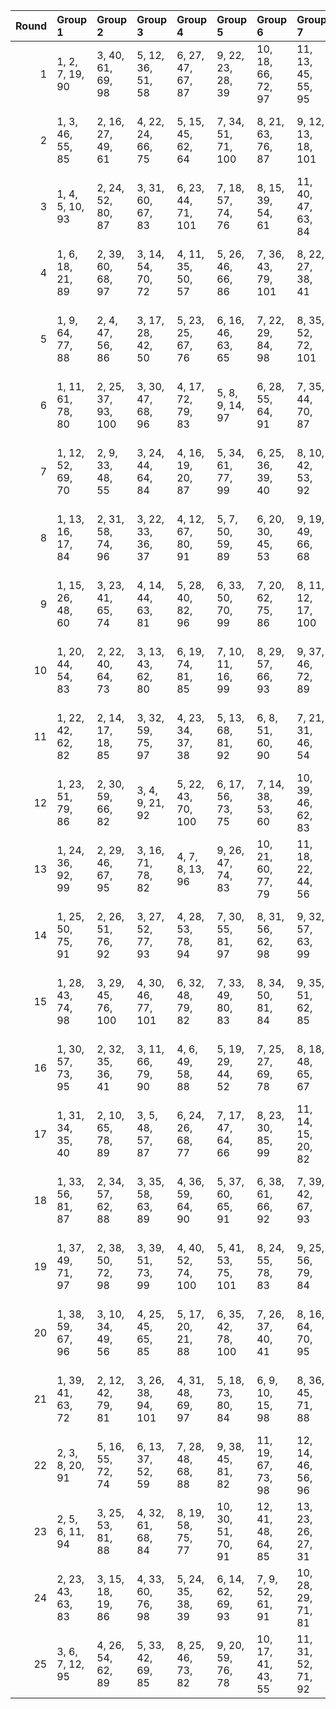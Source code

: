|   Round | Group 1           | Group 2            | Group 3            | Group 4            | Group 5            | Group 6            | Group 7            | Group 8             | Group 9             | Group 10            | Group 11           | Group 12            | Group 13            | Group 14            | Group 15            | Group 16           | Group 17             | Group 18       | Group 19        | Group 20        | Group 21        |
|--------:|:------------------|:-------------------|:-------------------|:-------------------|:-------------------|:-------------------|:-------------------|:--------------------|:--------------------|:--------------------|:-------------------|:--------------------|:--------------------|:--------------------|:--------------------|:-------------------|:---------------------|:---------------|:----------------|:----------------|:----------------|
|       1 | 1, 2, 7, 19, 90   | 3, 40, 61, 69, 98  | 5, 12, 36, 51, 58  | 6, 27, 47, 67, 87  | 9, 22, 23, 28, 39  | 10, 18, 66, 72, 97 | 11, 13, 45, 55, 95 | 14, 31, 33, 65, 75  | 16, 30, 38, 86, 93  | 17, 24, 60, 81, 89  | 20, 41, 49, 77, 84 | 25, 35, 74, 92, 94  | 26, 32, 56, 70, 78  | 29, 42, 43, 48, 59  | 34, 52, 54, 85, 96  | 46, 53, 76, 91, 99 | 50, 62, 63, 68, 79   | 4, 15, 71, 73  | 8, 37, 44, 80   | 21, 57, 64, 101 | 82, 83, 88, 100 |
|       2 | 1, 3, 46, 55, 85  | 2, 16, 27, 49, 61  | 4, 22, 24, 66, 75  | 5, 15, 45, 62, 64  | 7, 34, 51, 71, 100 | 8, 21, 63, 76, 87  | 9, 12, 13, 18, 101 | 10, 31, 59, 68, 95  | 11, 39, 48, 74, 91  | 14, 30, 52, 79, 88  | 17, 37, 57, 77, 98 | 20, 29, 32, 33, 38  | 23, 36, 47, 69, 81  | 25, 42, 44, 86, 96  | 26, 35, 65, 82, 84  | 40, 50, 53, 54, 58 | 80, 90, 93, 94, 99   | 6, 41, 83, 97  | 19, 28, 70, 92  | 43, 56, 67, 89  | 60, 72, 73, 78  |
|       3 | 1, 4, 5, 10, 93   | 2, 24, 52, 80, 87  | 3, 31, 60, 67, 83  | 6, 23, 44, 71, 101 | 7, 18, 57, 74, 76  | 8, 15, 39, 54, 61  | 11, 40, 47, 63, 84 | 12, 22, 25, 26, 30  | 13, 21, 69, 75, 100 | 14, 16, 48, 58, 98  | 17, 34, 36, 68, 78 | 19, 33, 41, 89, 96  | 20, 27, 43, 64, 92  | 28, 38, 77, 95, 97  | 32, 42, 45, 46, 51  | 53, 62, 65, 66, 70 | 72, 82, 85, 86, 91   | 9, 29, 50, 90  | 35, 59, 73, 81  | 37, 56, 88, 99  | 49, 55, 79, 94  |
|       4 | 1, 6, 18, 21, 89  | 2, 39, 60, 68, 97  | 3, 14, 54, 70, 72  | 4, 11, 35, 50, 57  | 5, 26, 46, 66, 86  | 7, 36, 43, 79, 101 | 8, 22, 27, 38, 41  | 9, 17, 65, 71, 96   | 13, 30, 32, 64, 74  | 15, 29, 37, 85, 92  | 16, 23, 59, 80, 88 | 19, 40, 48, 76, 83  | 20, 28, 56, 63, 100 | 24, 34, 73, 91, 93  | 33, 51, 53, 84, 95  | 45, 52, 75, 90, 98 | 49, 62, 67, 78, 81   | 10, 12, 44, 94 | 25, 31, 55, 77  | 42, 47, 58, 61  | 69, 82, 87, 99  |
|       5 | 1, 9, 64, 77, 88  | 2, 4, 47, 56, 86   | 3, 17, 28, 42, 50  | 5, 23, 25, 67, 76  | 6, 16, 46, 63, 65  | 7, 22, 29, 84, 98  | 8, 35, 52, 72, 101 | 11, 32, 60, 69, 96  | 12, 40, 49, 75, 92  | 15, 31, 53, 80, 89  | 18, 38, 58, 78, 99 | 21, 30, 33, 34, 39  | 26, 43, 45, 87, 97  | 27, 36, 66, 83, 85  | 44, 57, 68, 82, 90  | 61, 70, 73, 74, 79 | 81, 91, 94, 95, 100  | 10, 13, 14, 19 | 20, 55, 71, 93  | 24, 37, 48, 62  | 41, 51, 54, 59  |
|       6 | 1, 11, 61, 78, 80 | 2, 25, 37, 93, 100 | 3, 30, 47, 68, 96  | 4, 17, 72, 79, 83  | 5, 8, 9, 14, 97    | 6, 28, 55, 64, 91  | 7, 35, 44, 70, 87  | 10, 27, 48, 75, 84  | 12, 19, 23, 45, 57  | 13, 33, 54, 73, 94  | 15, 24, 51, 67, 88 | 21, 38, 40, 62, 71  | 22, 31, 81, 99, 101 | 32, 39, 43, 65, 77  | 41, 58, 60, 82, 92  | 53, 59, 63, 85, 98 | 76, 86, 89, 90, 95   | 16, 26, 29, 34 | 18, 20, 42, 52  | 36, 46, 49, 50  | 56, 66, 69, 74  |
|       7 | 1, 12, 52, 69, 70 | 2, 9, 33, 48, 55   | 3, 24, 44, 64, 84  | 4, 16, 19, 20, 87  | 5, 34, 61, 77, 99  | 6, 25, 36, 39, 40  | 8, 10, 42, 53, 92  | 13, 28, 35, 83, 90  | 14, 41, 57, 78, 86  | 21, 37, 58, 66, 95  | 22, 32, 71, 89, 91 | 23, 29, 54, 68, 75  | 27, 45, 56, 59, 60  | 31, 49, 51, 82, 93  | 43, 50, 73, 88, 96  | 47, 65, 76, 79, 80 | 67, 85, 97, 100, 101 | 7, 15, 63, 94  | 11, 30, 62, 72  | 17, 38, 46, 74  | 18, 26, 81, 98  |
|       8 | 1, 13, 16, 17, 84 | 2, 31, 58, 74, 96  | 3, 22, 33, 36, 37  | 4, 12, 67, 80, 91  | 5, 7, 50, 59, 89   | 6, 20, 30, 45, 53  | 9, 19, 49, 66, 68  | 10, 25, 32, 87, 101 | 14, 35, 43, 71, 99  | 15, 23, 52, 78, 95  | 18, 34, 55, 63, 92 | 24, 42, 54, 56, 57  | 27, 40, 51, 65, 72  | 29, 39, 69, 86, 88  | 44, 62, 73, 76, 77  | 47, 60, 70, 85, 93 | 64, 82, 94, 97, 98   | 8, 26, 28, 79  | 11, 38, 75, 83  | 21, 41, 61, 81  | 46, 48, 90, 100 |
|       9 | 1, 15, 26, 48, 60 | 3, 23, 41, 65, 74  | 4, 14, 44, 63, 81  | 5, 28, 40, 82, 96  | 6, 33, 50, 70, 99  | 7, 20, 62, 75, 86  | 8, 11, 12, 17, 100 | 9, 30, 58, 67, 94   | 10, 38, 47, 73, 90  | 13, 29, 51, 78, 87  | 16, 36, 56, 76, 97 | 22, 35, 46, 68, 80  | 24, 43, 61, 85, 95  | 39, 49, 52, 53, 57  | 42, 55, 66, 88, 101 | 59, 69, 71, 72, 77 | 79, 89, 92, 93, 98   | 2, 21, 45, 84  | 18, 27, 54, 91  | 19, 31, 32, 37  | 25, 34, 64, 83  |
|      10 | 1, 20, 44, 54, 83 | 2, 22, 40, 64, 73  | 3, 13, 43, 62, 80  | 6, 19, 74, 81, 85  | 7, 10, 11, 16, 99  | 8, 29, 57, 66, 93  | 9, 37, 46, 72, 89  | 14, 21, 25, 47, 59  | 15, 35, 55, 75, 96  | 17, 26, 53, 69, 90  | 18, 28, 30, 31, 36 | 23, 42, 60, 84, 94  | 24, 33, 63, 82, 101 | 34, 41, 45, 67, 79  | 38, 48, 51, 52, 56  | 58, 68, 70, 71, 76 | 78, 88, 91, 92, 97   | 4, 27, 39, 95  | 5, 32, 49, 98   | 12, 50, 77, 86  | 61, 65, 87, 100 |
|      11 | 1, 22, 42, 62, 82 | 2, 14, 17, 18, 85  | 3, 32, 59, 75, 97  | 4, 23, 34, 37, 38  | 5, 13, 68, 81, 92  | 6, 8, 51, 60, 90   | 7, 21, 31, 46, 54  | 10, 20, 50, 67, 69  | 12, 39, 55, 76, 84  | 15, 36, 44, 72, 100 | 16, 24, 53, 79, 96 | 19, 35, 56, 64, 93  | 28, 41, 52, 66, 73  | 29, 47, 49, 91, 101 | 45, 63, 74, 77, 78  | 48, 61, 71, 86, 94 | 65, 83, 95, 98, 99   | 9, 27, 70, 80  | 11, 26, 33, 88  | 25, 43, 57, 58  | 30, 40, 87, 89  |
|      12 | 1, 23, 51, 79, 86 | 2, 30, 59, 66, 82  | 3, 4, 9, 21, 92    | 5, 22, 43, 70, 100 | 6, 17, 56, 73, 75  | 7, 14, 38, 53, 60  | 10, 39, 46, 62, 83 | 11, 24, 25, 29, 41  | 12, 20, 68, 74, 99  | 13, 15, 47, 57, 97  | 16, 33, 35, 67, 77 | 18, 32, 40, 88, 95  | 19, 26, 42, 63, 91  | 27, 37, 76, 94, 96  | 28, 34, 58, 72, 80  | 31, 44, 45, 50, 61 | 36, 54, 55, 87, 98   | 8, 49, 69, 89  | 48, 78, 93, 101 | 52, 64, 65, 81  | 71, 84, 85, 90  |
|      13 | 1, 24, 36, 92, 99 | 2, 29, 46, 67, 95  | 3, 16, 71, 78, 82  | 4, 7, 8, 13, 96    | 9, 26, 47, 74, 83  | 10, 21, 60, 77, 79 | 11, 18, 22, 44, 56 | 12, 32, 53, 72, 93  | 14, 23, 50, 66, 87  | 17, 19, 51, 61, 101 | 20, 37, 39, 70, 81 | 30, 41, 80, 98, 100 | 31, 38, 42, 64, 76  | 35, 45, 48, 49, 54  | 52, 58, 62, 84, 97  | 55, 65, 68, 69, 73 | 75, 85, 88, 89, 94   | 5, 27, 63, 90  | 6, 34, 43, 86   | 15, 25, 28, 33  | 40, 57, 59, 91  |
|      14 | 1, 25, 50, 75, 91 | 2, 26, 51, 76, 92  | 3, 27, 52, 77, 93  | 4, 28, 53, 78, 94  | 7, 30, 55, 81, 97  | 8, 31, 56, 62, 98  | 9, 32, 57, 63, 99  | 10, 33, 58, 64, 100 | 11, 34, 59, 65, 101 | 13, 36, 61, 67, 82  | 14, 37, 42, 68, 83 | 15, 38, 43, 69, 84  | 17, 40, 45, 70, 86  | 18, 41, 46, 71, 87  | 19, 22, 47, 72, 88  | 20, 23, 48, 73, 89 | 21, 24, 49, 74, 90   | 5, 54, 79, 95  | 6, 29, 80, 96   | 12, 35, 60, 66  | 16, 39, 44, 85  |
|      15 | 1, 28, 43, 74, 98 | 3, 29, 45, 76, 100 | 4, 30, 46, 77, 101 | 6, 32, 48, 79, 82  | 7, 33, 49, 80, 83  | 8, 34, 50, 81, 84  | 9, 35, 51, 62, 85  | 10, 36, 52, 63, 86  | 11, 37, 53, 64, 87  | 12, 38, 54, 65, 88  | 14, 40, 55, 67, 90 | 15, 41, 56, 68, 91  | 16, 22, 57, 69, 92  | 18, 24, 59, 70, 94  | 19, 25, 60, 71, 95  | 20, 26, 61, 72, 96 | 21, 27, 42, 73, 97   | 2, 44, 75, 99  | 5, 31, 47, 78   | 13, 39, 66, 89  | 17, 23, 58, 93  |
|      16 | 1, 30, 57, 73, 95 | 2, 32, 35, 36, 41  | 3, 11, 66, 79, 90  | 4, 6, 49, 58, 88   | 5, 19, 29, 44, 52  | 7, 25, 27, 69, 78  | 8, 18, 48, 65, 67  | 9, 24, 31, 86, 100  | 10, 37, 54, 74, 82  | 12, 15, 16, 21, 83  | 13, 34, 42, 70, 98 | 14, 22, 51, 77, 94  | 20, 40, 60, 80, 101 | 23, 53, 55, 56, 61  | 26, 39, 50, 64, 71  | 28, 45, 47, 89, 99 | 43, 72, 75, 76, 81   | 17, 33, 62, 91 | 38, 68, 85, 87  | 46, 59, 84, 92  | 63, 93, 96, 97  |
|      17 | 1, 31, 34, 35, 40 | 2, 10, 65, 78, 89  | 3, 5, 48, 57, 87   | 6, 24, 26, 68, 77  | 7, 17, 47, 64, 66  | 8, 23, 30, 85, 99  | 11, 14, 15, 20, 82 | 13, 41, 50, 76, 93  | 16, 32, 54, 81, 90  | 19, 39, 59, 79, 100 | 21, 29, 56, 72, 94 | 25, 38, 49, 63, 70  | 27, 44, 46, 88, 98  | 28, 37, 67, 84, 86  | 42, 71, 74, 75, 80  | 45, 58, 69, 83, 91 | 62, 92, 95, 96, 101  | 4, 18, 43, 51  | 9, 36, 53, 73   | 12, 33, 61, 97  | 22, 52, 55, 60  |
|      18 | 1, 33, 56, 81, 87 | 2, 34, 57, 62, 88  | 3, 35, 58, 63, 89  | 4, 36, 59, 64, 90  | 5, 37, 60, 65, 91  | 6, 38, 61, 66, 92  | 7, 39, 42, 67, 93  | 8, 40, 43, 68, 94   | 9, 41, 44, 69, 95   | 11, 23, 46, 70, 97  | 12, 24, 47, 71, 98 | 13, 25, 48, 72, 99  | 14, 26, 49, 73, 100 | 15, 27, 50, 74, 101 | 18, 29, 53, 77, 83  | 19, 30, 54, 78, 84 | 21, 32, 55, 80, 86   | 10, 22, 45, 96 | 16, 28, 51, 75  | 17, 52, 76, 82  | 20, 31, 79, 85  |
|      19 | 1, 37, 49, 71, 97 | 2, 38, 50, 72, 98  | 3, 39, 51, 73, 99  | 4, 40, 52, 74, 100 | 5, 41, 53, 75, 101 | 8, 24, 55, 78, 83  | 9, 25, 56, 79, 84  | 10, 26, 57, 80, 85  | 11, 27, 58, 81, 86  | 12, 28, 59, 62, 87  | 14, 29, 61, 64, 89 | 15, 30, 42, 65, 90  | 16, 31, 43, 66, 91  | 17, 32, 44, 67, 92  | 18, 33, 45, 68, 93  | 19, 34, 46, 69, 94 | 21, 36, 48, 70, 96   | 6, 22, 54, 76  | 7, 23, 77, 82   | 13, 60, 63, 88  | 20, 35, 47, 95  |
|      20 | 1, 38, 59, 67, 96 | 3, 10, 34, 49, 56  | 4, 25, 45, 65, 85  | 5, 17, 20, 21, 88  | 6, 35, 42, 78, 100 | 7, 26, 37, 40, 41  | 8, 16, 64, 70, 95  | 9, 11, 43, 54, 93   | 12, 29, 31, 63, 73  | 15, 22, 58, 79, 87  | 18, 39, 47, 75, 82 | 19, 27, 55, 62, 99  | 23, 33, 72, 90, 92  | 28, 46, 57, 60, 61  | 32, 50, 52, 83, 94  | 44, 51, 74, 89, 97 | 48, 66, 77, 80, 81   | 2, 13, 53, 71  | 14, 36, 84, 91  | 24, 30, 69, 76  | 68, 86, 98, 101 |
|      21 | 1, 39, 41, 63, 72 | 2, 12, 42, 79, 81  | 3, 26, 38, 94, 101 | 4, 31, 48, 69, 97  | 5, 18, 73, 80, 84  | 6, 9, 10, 15, 98   | 8, 36, 45, 71, 88  | 11, 28, 49, 76, 85  | 13, 20, 24, 46, 58  | 16, 25, 52, 68, 89  | 17, 27, 29, 30, 35 | 19, 21, 43, 53, 82  | 22, 59, 61, 83, 93  | 33, 40, 44, 66, 78  | 37, 47, 50, 51, 55  | 54, 60, 64, 86, 99 | 77, 87, 90, 91, 96   | 7, 56, 65, 92  | 14, 34, 74, 95  | 23, 32, 62, 100 | 57, 67, 70, 75  |
|      22 | 2, 3, 8, 20, 91   | 5, 16, 55, 72, 74  | 6, 13, 37, 52, 59  | 7, 28, 48, 68, 88  | 9, 38, 45, 81, 82  | 11, 19, 67, 73, 98 | 12, 14, 46, 56, 96 | 15, 32, 34, 66, 76  | 17, 31, 39, 87, 94  | 18, 25, 61, 62, 90  | 21, 22, 50, 78, 85 | 26, 36, 75, 93, 95  | 27, 33, 57, 71, 79  | 30, 43, 44, 49, 60  | 47, 54, 77, 92, 100 | 51, 63, 64, 69, 80 | 70, 83, 84, 89, 101  | 1, 29, 58, 65  | 4, 41, 42, 99   | 10, 23, 24, 40  | 35, 53, 86, 97  |
|      23 | 2, 5, 6, 11, 94   | 3, 25, 53, 81, 88  | 4, 32, 61, 68, 84  | 8, 19, 58, 75, 77  | 10, 30, 51, 70, 91 | 12, 41, 48, 64, 85 | 13, 23, 26, 27, 31 | 15, 17, 49, 59, 99  | 18, 35, 37, 69, 79  | 20, 22, 34, 90, 97  | 21, 28, 44, 65, 93 | 29, 36, 60, 62, 74  | 33, 43, 46, 47, 52  | 38, 55, 57, 89, 100 | 50, 56, 80, 82, 95  | 54, 63, 66, 67, 71 | 73, 83, 86, 87, 92   | 1, 14, 76, 101 | 7, 24, 45, 72   | 9, 16, 40, 42   | 39, 78, 96, 98  |
|      24 | 2, 23, 43, 63, 83 | 3, 15, 18, 19, 86  | 4, 33, 60, 76, 98  | 5, 24, 35, 38, 39  | 6, 14, 62, 69, 93  | 7, 9, 52, 61, 91   | 10, 28, 29, 71, 81 | 12, 27, 34, 82, 89  | 13, 40, 56, 77, 85  | 16, 37, 45, 73, 101 | 17, 25, 54, 80, 97 | 20, 36, 57, 65, 94  | 26, 44, 55, 58, 59  | 31, 41, 70, 88, 90  | 42, 49, 72, 87, 95  | 46, 64, 75, 78, 79 | 66, 84, 96, 99, 100  | 1, 8, 32, 47   | 11, 21, 51, 68  | 22, 53, 67, 74  | 30, 48, 50, 92  |
|      25 | 3, 6, 7, 12, 95   | 4, 26, 54, 62, 89  | 5, 33, 42, 69, 85  | 8, 25, 46, 73, 82  | 9, 20, 59, 76, 78  | 10, 17, 41, 43, 55 | 11, 31, 52, 71, 92 | 13, 22, 49, 65, 86  | 14, 24, 27, 28, 32  | 16, 18, 50, 60, 100 | 21, 23, 35, 91, 98 | 29, 40, 79, 97, 99  | 30, 37, 61, 63, 75  | 34, 44, 47, 48, 53  | 39, 56, 58, 90, 101 | 51, 57, 81, 83, 96 | 74, 84, 87, 88, 93   | 1, 45, 66, 94  | 2, 15, 70, 77   | 19, 36, 38, 80  | 64, 67, 68, 72  |